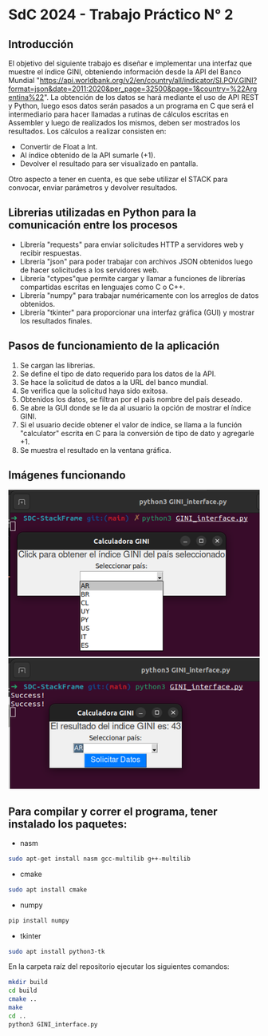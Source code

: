 # SdC 2024 - Trabajo Práctico N° 2

## Introducción

El objetivo del siguiente trabajo es diseñar e implementar una interfaz que muestre el índice GINI, obteniendo información desde la API del Banco Mundial "https://api.worldbank.org/v2/en/country/all/indicator/SI.POV.GINI?format=json&date=2011:2020&per_page=32500&page=1&country=%22Argentina%22".
La obtención de los datos se hará mediante el uso de API REST y Python, luego esos datos serán pasados a un programa en C que será el intermediario para hacer llamadas a rutinas de cálculos escritas en Assembler y luego de realizados los mismos, deben ser mostrados los resultados.
Los cálculos a realizar consisten en:

- Convertir de Float a Int.
- Al índice obtenido de la API sumarle (+1).
- Devolver el resultado para ser visualizado en pantalla.

Otro aspecto a tener en cuenta, es que sebe utilizar el STACK para convocar, enviar parámetros y devolver resultados.

## Librerias utilizadas en Python para la comunicación entre los procesos

- Librería "requests" para enviar solicitudes HTTP a servidores web y recibir respuestas.
- Librería "json" para poder trabajar con archivos JSON obtenidos luego de hacer solicitudes a los servidores web.
- Librería "ctypes"que permite cargar y llamar a funciones de librerías compartidas escritas en lenguajes como C o C++.
- Librería "numpy" para trabajar numéricamente con los arreglos de datos obtenidos.
- Librería "tkinter" para proporcionar una interfaz gráfica (GUI) y mostrar los resultados finales.

## Pasos de funcionamiento de la aplicación
1. Se cargan las librerias.
2. Se define el tipo de dato requerido para los datos de la API.
3. Se hace la solicitud de datos a la URL del banco mundial. 
4. Se verifica que la solicitud haya sido exitosa.
5. Obtenidos los datos, se filtran por el país nombre del país deseado.
6. Se abre la GUI donde se le da al usuario la opción de mostrar el índice GINI.
7. Si el usuario decide obtener el valor de índice, se llama a la función "calculator" escrita en C para la conversión de tipo de dato y agregarle +1.
8. Se muestra el resultado en la ventana gráfica.

## Imágenes funcionando
![imagen de solicitud](/pictures/solicitud.png)
![imagen de respuesta](/pictures/respuesta.png)







## Para compilar y correr el programa, tener instalado los paquetes:
- nasm 
```bash
sudo apt-get install nasm gcc-multilib g++-multilib
```
- cmake 
```bash
sudo apt install cmake
```
- numpy
```bash
pip install numpy
```
- tkinter
```bash
sudo apt install python3-tk
```

En la carpeta raíz del repositorio ejecutar los siguientes comandos:

```bash
mkdir build
cd build
cmake ..
make
cd ..
python3 GINI_interface.py
```
